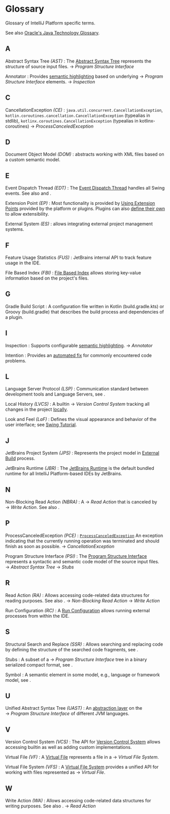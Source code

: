 <!-- Copyright 2000-2024 JetBrains s.r.o. and contributors. Use of this source code is governed by the Apache 2.0 license. -->

# Glossary

<link-summary>Glossary of IntelliJ Platform specific terms.</link-summary>

See also [Oracle's Java Technology Glossary](https://www.oracle.com/java/technologies/glossary.html).

## A

Abstract Syntax Tree _(AST)_
: The [Abstract Syntax Tree](implementing_parser_and_psi.md) represents the structure of source input files.
&rarr;&nbsp;_Program Structure Interface_

Annotator
: Provides [semantic highlighting](syntax_highlighting_and_error_highlighting.md) based on underlying &rarr;&nbsp;_Program Structure Interface_ elements.
&rarr;&nbsp;_Inspection_

## C

CancellationException _(CE)_
: `java.util.concurrent.CancellationException`, `kotlin.coroutines.cancellation.CancellationException` (typealias in stdlib), `kotlinx.coroutines.CancellationException` (typealias in kotlinx-coroutines)
&rarr;&nbsp;_ProcessCanceledException_

## D

Document Object Model _(DOM)_
: [](xml_dom_api.md) abstracts working with XML files based on a custom semantic model.

## E

Event Dispatch Thread _(EDT)_
: The [Event Dispatch Thread](https://docs.oracle.com/javase/tutorial/uiswing/concurrency/dispatch.html) handles all Swing events. See also [](general_threading_rules.md) and [](coroutine_dispatchers.md#edt-dispatcher).

Extension Point _(EP)_
: Most functionality is provided by [Using Extension Points](plugin_extensions.md) provided by the platform or plugins. Plugins can also [define their own](plugin_extension_points.md) to allow extensibility.

External System _(ES)_
: [](external_system_integration.md) allows integrating external project management systems.

## F

Feature Usage Statistics _(FUS)_
: JetBrains internal API to track feature usage in the IDE.

File Based Index _(FBI)_
: [File Based Index](file_based_indexes.md) allows storing key-value information based on the project's files.

## G
Gradle Build Script
: A configuration file written in Kotlin (<path>build.gradle.kts</path>) or Groovy (<path>build.gradle</path>) that describes the build process and dependencies of a plugin.

## I

Inspection
: Supports configurable [semantic highlighting](code_inspections_and_intentions.md).
&rarr;&nbsp;_Annotator_

Intention
: Provides an [automated fix](code_inspections_and_intentions.md) for commonly encountered code problems.

## L

Language Server Protocol _(LSP)_
: Communication standard between development tools and Language Servers, see [](language_server_protocol.md).

Local History _(LVCS)_
: A builtin &rarr;&nbsp;_Version Control System_ tracking all changes in the project [locally](https://www.jetbrains.com/help/idea/local-history.html).

Look and Feel _(LaF)_
: Defines the visual appearance and behavior of the user interface; see [Swing Tutorial](https://docs.oracle.com/javase/tutorial/uiswing/lookandfeel/index.html).

## J

JetBrains Project System _(JPS)_
: Represents the project model in [External Build](external_builder_api.md#accessing-project-model-and-configuration-from-external-build) process.

JetBrains Runtime _(JBR)_
: The [JetBrains Runtime](ide_development_instance.md#using-a-jetbrains-runtime-for-the-development-instance) is the default bundled runtime for all IntelliJ Platform-based IDEs by JetBrains.

## N

Non-Blocking Read Action _(NBRA)_
: A &rarr;&nbsp;_Read Action_ that is canceled by &rarr;&nbsp;_Write Action_. See also [](general_threading_rules.md#read-action-cancellability).

## P

ProcessCanceledException _(PCE)_
: [`ProcessCanceledException`](%gh-ic%/platform/util/base/src/com/intellij/openapi/progress/ProcessCanceledException.java) An exception indicating that the currently running operation was terminated and should finish as soon as possible.
&rarr;&nbsp;_CancellationException_

Program Structure Interface _(PSI)_
: The [Program Structure Interface](psi.md) represents a syntactic and semantic code model of the source input files. &rarr;&nbsp;_Abstract Syntax Tree_ &rarr;&nbsp;_Stubs_

## R

Read Action _(RA)_
: Allows accessing code-related data structures for reading purposes. See also [](general_threading_rules.md).
&rarr;&nbsp;_Non-Blocking Read Action_ &rarr;&nbsp;_Write Action_

Run Configuration _(RC)_
: A [Run Configuration](run_configurations.md) allows running external processes from within the IDE.

## S

Structural Search and Replace _(SSR)_
: Allows searching and replacing code by defining the structure of the searched code fragments, see [](plugin_alternatives.md#structural-search-and-replace-inspections).

Stubs
: A subset of a &rarr;&nbsp;_Program Structure Interface_ tree in a binary serialized compact format, see [](stub_indexes.md).

Symbol
: A semantic element in some model, e.g., language or framework model, see [](symbols.md).

## U

Unified Abstract Syntax Tree _(UAST)_
: An [abstraction layer](uast.md) on the &rarr;&nbsp;_Program Structure Interface_ of different JVM languages.

## V

Version Control System _(VCS)_
: The API for [Version Control System](vcs_integration_for_plugins.md) allows accessing builtin as well as adding custom implementations.

Virtual File _(VF)_
: A [Virtual File](virtual_file.md) represents a file in a &rarr;&nbsp;_Virtual File System_.

Virtual File System _(VFS)_
: A [Virtual File System](virtual_file_system.md) provides a unified API for working with files represented as &rarr;&nbsp;_Virtual File_.

## W

Write Action _(WA)_
: Allows accessing code-related data structures for writing purposes. See also [](general_threading_rules.md).
&rarr;&nbsp;_Read Action_

<include from="snippets.md" element-id="missingContent"/>
